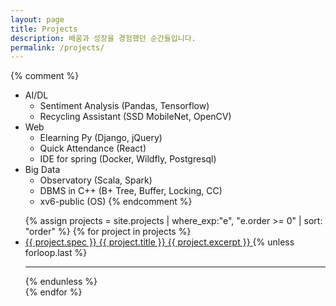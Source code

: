 ```yaml
---
layout: page
title: Projects
description: 배움과 성장을 경험했던 순간들입니다.
permalink: /projects/
---
```


{% comment %}
* AI/DL
  * Sentiment Analysis (Pandas, Tensorflow)
  * Recycling Assistant (SSD MobileNet, OpenCV)
* Web
  * Elearning Py (Django, jQuery)
  * Quick Attendance (React)
  * IDE for spring (Docker, Wildfly, Postgresql)
* Big Data
  * Observatory (Scala, Spark)
  * DBMS in C++ (B+ Tree, Buffer, Locking, CC)
  * xv6-public (OS)
{% endcomment %}

<div class="projects-wrapper">
  <ul>
    {% assign projects = site.projects | where_exp:"e", "e.order >= 0" | sort: "order" %}
    {% for project in projects %}
      <li class="item">
        <a href="{{ project.url }}">
          <span class="spec">{{ project.spec }}</span>
          <span class="title">{{ project.title }}</span>
          <span class="excerpt">{{ project.excerpt }}</span>
        </a>
        {% unless forloop.last %}
          <hr class="separator" />
        {% endunless %}
      </li>
    {% endfor %}
  </ul>
</div>
